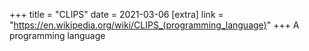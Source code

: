 +++
title = "CLIPS"
date = 2021-03-06
[extra]
link = "https://en.wikipedia.org/wiki/CLIPS_(programming_language)"
+++
A programming language

